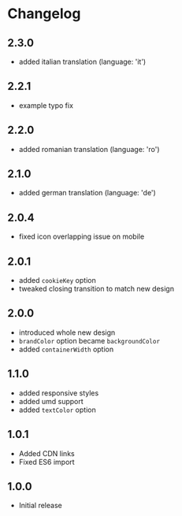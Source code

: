 # Changelog

## 2.3.0
- added italian translation (language: 'it')

## 2.2.1
- example typo fix

## 2.2.0
- added romanian translation (language: 'ro')

## 2.1.0
- added german translation (language: 'de')

## 2.0.4
- fixed icon overlapping issue on mobile

## 2.0.1
- added `cookieKey` option
- tweaked closing transition to match new design

## 2.0.0
- introduced whole new design
- `brandColor` option became `backgroundColor`
- added `containerWidth` option

## 1.1.0
- added responsive styles
- added umd support
- added `textColor` option

## 1.0.1
- Added CDN links
- Fixed ES6 import

## 1.0.0
- Initial release

